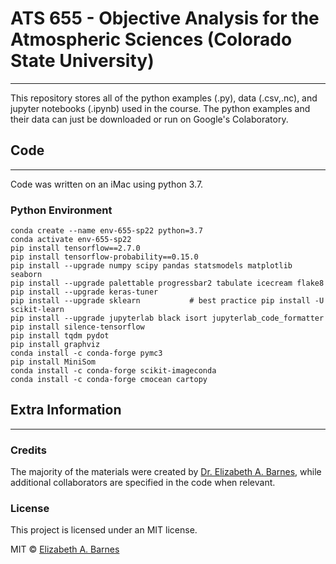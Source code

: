 
# ATS 655 - Objective Analysis for the Atmospheric Sciences (Colorado State University)
***

This repository stores all of the python examples (.py), data (.csv,.nc), and jupyter notebooks (.ipynb) used in the course. The python examples and their data can just be downloaded or run on Google's Colaboratory. 

## Code
***
Code was written on an iMac using python 3.7.

### Python Environment
```
conda create --name env-655-sp22 python=3.7
conda activate env-655-sp22
pip install tensorflow==2.7.0
pip install tensorflow-probability==0.15.0
pip install --upgrade numpy scipy pandas statsmodels matplotlib seaborn 
pip install --upgrade palettable progressbar2 tabulate icecream flake8
pip install --upgrade keras-tuner 
pip install --upgrade sklearn           # best practice pip install -U scikit-learn
pip install --upgrade jupyterlab black isort jupyterlab_code_formatter
pip install silence-tensorflow
pip install tqdm pydot
pip install graphviz
conda install -c conda-forge pymc3        
pip install MiniSom
conda install -c conda-forge scikit-imageconda 
conda install -c conda-forge cmocean cartopy
```

## Extra Information
***

### Credits
The majority of the materials were created by [Dr. Elizabeth A. Barnes](https://barnes.atmos.colostate.edu), while additional collaborators are specified in the code when relevant.


### License
This project is licensed under an MIT license.

MIT © [Elizabeth A. Barnes](https://github.com/eabarnes1010)


